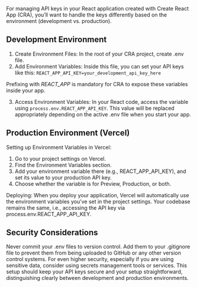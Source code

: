 For managing API keys in your React application created with Create React App (CRA), you’ll want to handle the keys differently based on the environment (development vs. production).

## Development Environment

1. Create Environment Files: In the root of your CRA project, create .env file.
2. Add Environment Variables: Inside this file, you can set your API keys like this:
   `REACT_APP_API_KEY=your_development_api_key_here`

Prefixing with _REACT_APP_ is mandatory for CRA to expose these variables inside your app.

3. Access Environment Variables: In your React code, access the variable using `process.env.REACT_APP_API_KEY`. This value will be replaced appropriately depending on the active .env file when you start your app.

## Production Environment (Vercel)

Setting up Environment Variables in Vercel:

1. Go to your project settings on Vercel.
2. Find the Environment Variables section.
3. Add your environment variable there (e.g., REACT_APP_API_KEY), and set its value to your production API key.
4. Choose whether the variable is for Preview, Production, or both.

Deploying: When you deploy your application, Vercel will automatically use the environment variables you’ve set in the project settings. Your codebase remains the same, i.e., accessing the API key via process.env.REACT_APP_API_KEY.

## Security Considerations

Never commit your .env files to version control. Add them to your .gitignore file to prevent them from being uploaded to GitHub or any other version control systems.
For even higher security, especially if you are using sensitive data, consider using secrets management tools or services.
This setup should keep your API keys secure and your setup straightforward, distinguishing clearly between development and production environments.
